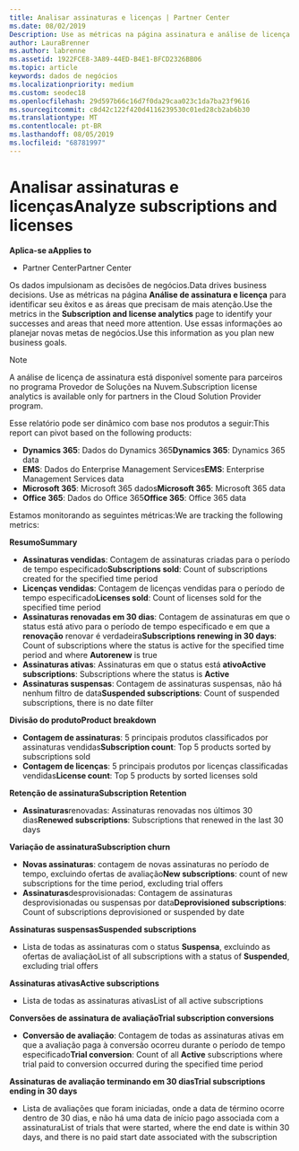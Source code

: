 ```yaml
---
title: Analisar assinaturas e licenças | Partner Center
ms.date: 08/02/2019
Description: Use as métricas na página assinatura e análise de licença para identificar seus sucessos e áreas que precisam de mais atenção.
author: LauraBrenner
ms.author: labrenne
ms.assetid: 1922FCE8-3A89-44ED-B4E1-BFCD2326BB06
ms.topic: article
keywords: dados de negócios
ms.localizationpriority: medium
ms.custom: seodec18
ms.openlocfilehash: 29d597b66c16d7f0da29caa023c1da7ba23f9616
ms.sourcegitcommit: c8d42c122f420d4116239530c01ed28cb2ab6b30
ms.translationtype: MT
ms.contentlocale: pt-BR
ms.lasthandoff: 08/05/2019
ms.locfileid: "68781997"
---
```

# <a name="analyze-subscriptions-and-licenses"></a><span data-ttu-id="69c04-104">Analisar assinaturas e licenças</span><span class="sxs-lookup"><span data-stu-id="69c04-104">Analyze subscriptions and licenses</span></span> 

<span data-ttu-id="69c04-105">**Aplica-se a**</span><span class="sxs-lookup"><span data-stu-id="69c04-105">**Applies to**</span></span>

- <span data-ttu-id="69c04-106">Partner Center</span><span class="sxs-lookup"><span data-stu-id="69c04-106">Partner Center</span></span>

<span data-ttu-id="69c04-107">Os dados impulsionam as decisões de negócios.</span><span class="sxs-lookup"><span data-stu-id="69c04-107">Data drives business decisions.</span></span> <span data-ttu-id="69c04-108">Use as métricas na página **Análise de assinatura e licença** para identificar seu êxitos e as áreas que precisam de mais atenção.</span><span class="sxs-lookup"><span data-stu-id="69c04-108">Use the metrics in the **Subscription and license analytics** page to identify your successes and areas that need more attention.</span></span> <span data-ttu-id="69c04-109">Use essas informações ao planejar novas metas de negócios.</span><span class="sxs-lookup"><span data-stu-id="69c04-109">Use this information as you plan new business goals.</span></span>

> [!NOTE]
> <span data-ttu-id="69c04-110">A análise de licença de assinatura está disponível somente para parceiros no programa Provedor de Soluções na Nuvem.</span><span class="sxs-lookup"><span data-stu-id="69c04-110">Subscription license analytics is available only for partners in the Cloud Solution Provider program.</span></span>


<span data-ttu-id="69c04-111">Esse relatório pode ser dinâmico com base nos produtos a seguir:</span><span class="sxs-lookup"><span data-stu-id="69c04-111">This report can pivot based on the following products:</span></span>

 - <span data-ttu-id="69c04-112">**Dynamics 365**: Dados do Dynamics 365</span><span class="sxs-lookup"><span data-stu-id="69c04-112">**Dynamics 365**: Dynamics 365 data</span></span>  
 - <span data-ttu-id="69c04-113">**EMS**: Dados do Enterprise Management Services</span><span class="sxs-lookup"><span data-stu-id="69c04-113">**EMS**: Enterprise Management Services data</span></span>  
 - <span data-ttu-id="69c04-114">**Microsoft 365**: Microsoft 365 dados</span><span class="sxs-lookup"><span data-stu-id="69c04-114">**Microsoft 365**: Microsoft 365 data</span></span>  
 - <span data-ttu-id="69c04-115">**Office 365**: Dados do Office 365</span><span class="sxs-lookup"><span data-stu-id="69c04-115">**Office 365**: Office 365 data</span></span>  


<span data-ttu-id="69c04-116">Estamos monitorando as seguintes métricas:</span><span class="sxs-lookup"><span data-stu-id="69c04-116">We are tracking the following metrics:</span></span>

<span data-ttu-id="69c04-117">**Resumo**</span><span class="sxs-lookup"><span data-stu-id="69c04-117">**Summary**</span></span>  
 - <span data-ttu-id="69c04-118">**Assinaturas vendidas**: Contagem de assinaturas criadas para o período de tempo especificado</span><span class="sxs-lookup"><span data-stu-id="69c04-118">**Subscriptions sold**: Count of subscriptions created for the specified time period</span></span>  
 - <span data-ttu-id="69c04-119">**Licenças vendidas**: Contagem de licenças vendidas para o período de tempo especificado</span><span class="sxs-lookup"><span data-stu-id="69c04-119">**Licenses sold**: Count of licenses sold for the specified time period</span></span>   
 - <span data-ttu-id="69c04-120">**Assinaturas renovadas em 30 dias**: Contagem de assinaturas em que o status está ativo para o período de tempo especificado e em que a **renovação** renovar é verdadeira</span><span class="sxs-lookup"><span data-stu-id="69c04-120">**Subscriptions renewing in 30 days**: Count of subscriptions where the status is active for the specified time period and where **Autorenew** is true</span></span>
 - <span data-ttu-id="69c04-121">**Assinaturas ativas**: Assinaturas em que o status está **ativo**</span><span class="sxs-lookup"><span data-stu-id="69c04-121">**Active subscriptions**: Subscriptions where the status is **Active**</span></span>  
 - <span data-ttu-id="69c04-122">**Assinaturas suspensas**: Contagem de assinaturas suspensas, não há nenhum filtro de data</span><span class="sxs-lookup"><span data-stu-id="69c04-122">**Suspended subscriptions**: Count of suspended subscriptions, there is no date filter</span></span>  

<span data-ttu-id="69c04-123">**Divisão do produto**</span><span class="sxs-lookup"><span data-stu-id="69c04-123">**Product breakdown**</span></span>  
 - <span data-ttu-id="69c04-124">**Contagem de assinaturas**: 5 principais produtos classificados por assinaturas vendidas</span><span class="sxs-lookup"><span data-stu-id="69c04-124">**Subscription count**: Top 5 products sorted by subscriptions sold</span></span>  
 - <span data-ttu-id="69c04-125">**Contagem de licenças**: 5 principais produtos por licenças classificadas vendidas</span><span class="sxs-lookup"><span data-stu-id="69c04-125">**License count**: Top 5 products by sorted licenses sold</span></span>

<span data-ttu-id="69c04-126">**Retenção de assinatura**</span><span class="sxs-lookup"><span data-stu-id="69c04-126">**Subscription Retention**</span></span>
 - <span data-ttu-id="69c04-127">**Assinaturas**renovadas: Assinaturas renovadas nos últimos 30 dias</span><span class="sxs-lookup"><span data-stu-id="69c04-127">**Renewed subscriptions**: Subscriptions that renewed in the last 30 days</span></span>  

<span data-ttu-id="69c04-128">**Variação de assinatura**</span><span class="sxs-lookup"><span data-stu-id="69c04-128">**Subscription churn**</span></span>  
 - <span data-ttu-id="69c04-129">**Novas assinaturas**: contagem de novas assinaturas no período de tempo, excluindo ofertas de avaliação</span><span class="sxs-lookup"><span data-stu-id="69c04-129">**New subscriptions**: count of new subscriptions for the time period, excluding trial offers</span></span>  
 - <span data-ttu-id="69c04-130">**Assinaturas**desprovisionadas: Contagem de assinaturas desprovisionadas ou suspensas por data</span><span class="sxs-lookup"><span data-stu-id="69c04-130">**Deprovisioned subscriptions**: Count of subscriptions deprovisioned or suspended by date</span></span>  

<span data-ttu-id="69c04-131">**Assinaturas suspensas**</span><span class="sxs-lookup"><span data-stu-id="69c04-131">**Suspended subscriptions**</span></span>  
 - <span data-ttu-id="69c04-132">Lista de todas as assinaturas com o status **Suspensa**, excluindo as ofertas de avaliação</span><span class="sxs-lookup"><span data-stu-id="69c04-132">List of all subscriptions with a status of **Suspended**, excluding trial offers</span></span>  
  
<span data-ttu-id="69c04-133">**Assinaturas ativas**</span><span class="sxs-lookup"><span data-stu-id="69c04-133">**Active subscriptions**</span></span>
 - <span data-ttu-id="69c04-134">Lista de todas as assinaturas ativas</span><span class="sxs-lookup"><span data-stu-id="69c04-134">List of all active subscriptions</span></span>  

<span data-ttu-id="69c04-135">**Conversões de assinatura de avaliação**</span><span class="sxs-lookup"><span data-stu-id="69c04-135">**Trial subscription conversions**</span></span>  
 - <span data-ttu-id="69c04-136">**Conversão de avaliação**: Contagem de todas as assinaturas ativas em que a avaliação paga à conversão ocorreu durante o período de tempo especificado</span><span class="sxs-lookup"><span data-stu-id="69c04-136">**Trial conversion**: Count of all **Active** subscriptions where trial paid to conversion occurred during the specified time period</span></span>  

<span data-ttu-id="69c04-137">**Assinaturas de avaliação terminando em 30 dias**</span><span class="sxs-lookup"><span data-stu-id="69c04-137">**Trial subscriptions ending in 30 days**</span></span>  
 - <span data-ttu-id="69c04-138">Lista de avaliações que foram iniciadas, onde a data de término ocorre dentro de 30 dias, e não há uma data de início pago associada com a assinatura</span><span class="sxs-lookup"><span data-stu-id="69c04-138">List of trials that were started, where the end date is within 30 days, and there is no paid start date associated with the subscription</span></span>  

  